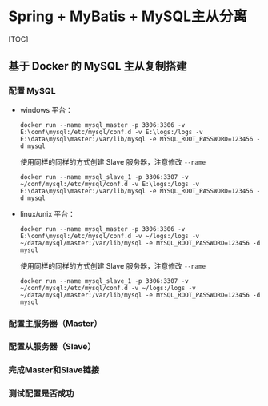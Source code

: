 # Spring + MyBatis + MySQL主从分离

[TOC]

## 基于 Docker 的 MySQL 主从复制搭建

###  配置 MySQL

- windows 平台：

    ```docker
    docker run --name mysql_master -p 3306:3306 -v E:\conf\mysql:/etc/mysql/conf.d -v E:\logs:/logs -v E:\data\mysql\master:/var/lib/mysql -e MYSQL_ROOT_PASSWORD=123456 -d mysql
    ```
    
    使用同样的同样的方式创建 Slave 服务器，注意修改 `--name`
    
    ```docker
    docker run --name mysql_slave_1 -p 3306:3307 -v ~/conf/mysql:/etc/mysql/conf.d -v E:\logs:/logs -v E:\data\mysql\master:/var/lib/mysql -e MYSQL_ROOT_PASSWORD=123456 -d mysql
    ```
    
- linux/unix 平台：

    ```docker
    docker run --name mysql_master -p 3306:3306 -v E:\conf\mysql:/etc/mysql/conf.d -v ~/logs:/logs -v ~/data/mysql/master:/var/lib/mysql -e MYSQL_ROOT_PASSWORD=123456 -d mysql
    ```
    
    使用同样的同样的方式创建 Slave 服务器，注意修改 `--name`
    
    ```docker
    docker run --name mysql_slave_1 -p 3306:3307 -v ~/conf/mysql:/etc/mysql/conf.d -v ~/logs:/logs -v ~/data/mysql/master:/var/lib/mysql -e MYSQL_ROOT_PASSWORD=123456 -d mysql
    ```

### 配置主服务器（Master）

### 配置从服务器（Slave）

### 完成Master和Slave链接

### 测试配置是否成功